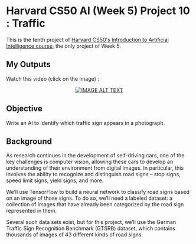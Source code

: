 # Harvard CS50 AI (Week 5) Project 10 : Traffic

This is the tenth project of [Harvard CS50's Introduction to Artificial Intelligence course](https://cs50.harvard.edu/ai/2020/), the only project of Week 5.

## My Outputs

Watch this video (click on the image) :

<div align="center">
  <a href="https://www.youtube.com/watch?v=iA9NmSJ9rCY"><img src="https://img.youtube.com/vi/iA9NmSJ9rCY/0.jpg" alt="IMAGE ALT TEXT"></a>
</div>

## Objective

Write an AI to identify which traffic sign appears in a photograph.

## Background

As research continues in the development of self-driving cars, one of the key challenges is computer vision, allowing these cars to develop an understanding of their environment from digital images. In particular, this involves the ability to recognize and distinguish road signs – stop signs, speed limit signs, yield signs, and more.

We’ll use TensorFlow to build a neural network to classify road signs based on an image of those signs. To do so, we’ll need a labeled dataset: a collection of images that have already been categorized by the road sign represented in them.

Several such data sets exist, but for this project, we’ll use the German Traffic Sign Recognition Benchmark (GTSRB) dataset, which contains thousands of images of 43 different kinds of road signs.

